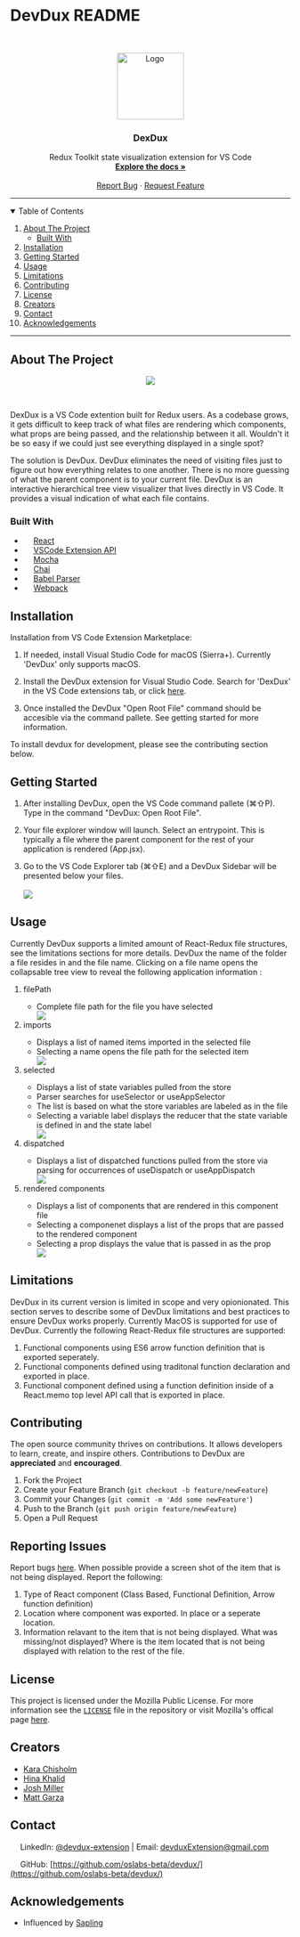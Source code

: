 <!-- DEXDUX README -->

# DevDux README

<!-- PROJECT LOGO -->
<br />
<p align="center">
  <a href="https://github.com/oslabs-beta/DevDux">
    <img src="devdux/media/devdux.png" alt="Logo" height="120">
  </a>

  <h3 align="center">DexDux</h3>

  <p align="center">
    Redux Toolkit state visualization extension for VS Code
    <br />
    <a href="https://github.com/oslabs-beta/DevDux"><strong>Explore the docs »</strong></a>
    <br />
    <br />
    <a href="https://github.com/oslabs-beta/DevDux/issues">Report Bug</a>
    ·
    <a href="https://github.com/oslabs-beta/DevDux/issues">Request Feature</a>
  </p>
  </p>
</p>

<hr>

<!-- TABLE OF CONTENTS -->
<details open="open">
  <summary>Table of Contents</summary>
  <ol>
    <li>
      <a href="#about-the-project">About The Project</a>
      <ul>
        <li><a href="#built-with">Built With</a></li>
      </ul>
    </li>
    <li><a href="#installation">Installation</a></li>
    <li>
      <a href="#getting-started">Getting Started</a></li>
    <li><a href="#usage">Usage</a>
    <li><a href="#limitations">Limitations</a>
    <li><a href="#contributing">Contributing</a></li>
    <li><a href="#license">License</a></li>
    <li><a href="#creators">Creators</a></li>
    <li><a href="#contact">Contact</a></li>
    <li><a href="#acknowledgements">Acknowledgements</a></li>
  </ol>
</details>

<hr>

## About The Project

<p align="center">
  <img src="devdux/media/screenshots-for-readme/devduxexample.gif"/>
</p>
<br/>

DexDux is a VS Code extention built for Redux users. As a codebase grows, it gets difficult to keep track of what files are rendering which components, what props are being passed, and the relationship between it all. Wouldn't it be so easy if we could just see everything displayed in a single spot?

The solution is DevDux. DevDux eliminates the need of visiting files just to figure out how everything relates to one another. There is no more guessing of what the parent component is to your current file. DevDux is an interactive hierarchical tree view visualizer that lives directly in VS Code. It provides a visual indication of what each file contains.

### Built With

- [<img style="height: 1em;" src="devdux/media/react-brands.png">](https://reactjs.org/) [React](https://reactjs.org/)
- [<img style="height: 1em;" src="devdux/media/vscode.png">](https://code.visualstudio.com/api) [VSCode Extension API](https://code.visualstudio.com/api)
- [<img style="height: 1em;" src="devdux/media/mochajs-icon.png">](https://mochajs.org/) [Mocha](https://mochajs.org/)
- [<img style="height: 1em;" src="devdux/media/chai_icon.png">](https://www.chaijs.com/) [Chai](https://www.chaijs.com/)
- [<img style="height: 1em;" src="devdux/media/babel-logo-minimal.png">](https://babeljs.io/docs/en/babel-parser) [Babel Parser](https://babeljs.io/docs/en/babel-parser)
- [<img style="height: 1em;" src="devdux/media/webpack.png">](https://webpack.js.org/) [Webpack](https://webpack.js.org/)

## Installation

Installation from VS Code Extension Marketplace:

1. If needed, install Visual Studio Code for macOS (Sierra+). Currently 'DevDux' only supports macOS.

2. Install the DevDux extension for Visual Studio Code. Search for 'DexDux' in the VS Code extensions tab, or click [here](https://marketplace.visualstudio.com/items?itemName=DevDux.DevDux).

3. Once installed the DevDux "Open Root File" command should be accesible via the command pallete. See getting started for more information.

To install devdux for development, please see the contributing section below.

## Getting Started

1. After installing DevDux, open the VS Code command pallete (⌘⇧P). Type in the command "DevDux: Open Root File".

2. Your file explorer window will launch. Select an entrypoint. This is typically a file where the parent component for the rest of your application is rendered (App.jsx).

3. Go to the VS Code Explorer tab (⌘⇧E) and a DevDux Sidebar will be presented below your files.
   <br/><br/>
   <img src="devdux/media/screenshots-for-readme/sideBarExample.png">

## Usage

Currently DevDux supports a limited amount of React-Redux file structures, see the limitations sections for more details. DevDux the name of the folder a file resides in and the file name. Clicking on a file name opens the collapsable tree view to reveal the following application information :

<ol>
  <li> filePath </li>
  <ul>
    <li>Complete file path for the file you have selected</li>
    <img  src="devdux/media/screenshots-for-readme/filePathExample.png">
  </ul>
  <li> imports </li>
    <ul>
      <li>Displays a list of named items imported in the selected file</li>
      <li>Selecting a name opens the file path for the selected item</li>
      <img  src="devdux/media/screenshots-for-readme/importsExample.png">
    </ul>
  <li> selected </li>
    <ul>
      <li>Displays a list of state variables pulled from the store</li>
      <li>Parser searches for useSelector or useAppSelector</li>
      <li>The list is based on what the store variables are labeled as in the file</li>
      <li>Selecting a variable label displays the reducer that the state variable is defined in and the state label</li>
      <img  src="devdux/media/screenshots-for-readme/selectedExample.png">
    </ul>
  <li> dispatched </li>
    <ul>
      <li>Displays a list of dispatched functions pulled from the store via parsing for occurrences of useDispatch or useAppDispatch</li>
      <img  src="devdux/media/screenshots-for-readme/dispatchedExample.png">
    </ul>
  <li> rendered components</li>
    <ul>
      <li>Displays a list of components that are rendered in this component file</li>
      <li>Selecting a componenet displays a list of the props that are passed to the rendered component</li>
      <li>Selecting a prop displays the value that is passed in as the prop</li>
      <img  src="devdux/media/screenshots-for-readme/renderedComponentsExample.png">
    </ul>
</ol>

## Limitations

DevDux in its current version is limited in scope and very opionionated. This section serves to describe some of DevDux limitations and best practices to ensure DevDux works properly. Currently MacOS is supported for use of DevDux. Currently the following React-Redux file structures are supported:

1.  Functional components using ES6 arrow function definition that is exported seperately.
1.  Functional components defined using traditonal function declaration and exported in place.
1.  Functional component defined using a function definition inside of a React.memo top level API call that is exported in place.

## Contributing

The open source community thrives on contributions. It allows developers to learn, create, and inspire others. Contributions to DevDux are **appreciated** and **encouraged**.

1. Fork the Project
2. Create your Feature Branch (`git checkout -b feature/newFeature`)
3. Commit your Changes (`git commit -m 'Add some newFeature'`)
4. Push to the Branch (`git push origin feature/newFeature`)
5. Open a Pull Request

## Reporting Issues

Report bugs [here](https://github.com/oslabs-beta/DevDux/issues). When possible provide a screen shot of the item that is not being displayed. Report the following:

1. Type of React component (Class Based, Functional Definition, Arrow function definition)
1. Location where component was exported. In place or a seperate location.
1. Information relavant to the item that is not being displayed. What was missing/not displayed? Where is the item located that is not being displayed with relation to the rest of the file.

## License

This project is licensed under the Mozilla Public License. For more information see the [`LICENSE`](https://github.com/oslabs-beta/DevDux/blob/main/devdux/LICENSE) file in the repository or visit Mozilla's offical page [here](https://www.mozilla.org/en-US/MPL/).

## Creators

- [Kara Chisholm](https://github.com/kkchis)
- [Hina Khalid](https://github.com/hina-khalid)
- [Josh Miller](https://github.com/jshbmllr)
- [Matt Garza](https://github.com/mattg614)

## Contact

[<img style="height: 1em; width: 1em;" src="devdux/media/linkedin.svg">]() LinkedIn: [@devdux-extension](https://www.linkedin.com/company/devdux-extension/) | Email: devduxExtension@gmail.com

[<img style="height: 1em; width: 1em;" src="devdux/media/github-icon.png">]() GitHub: [https://github.com/oslabs-beta/devdux/](https://github.com/oslabs-beta/devdux/)

## Acknowledgements
+ Influenced by [Sapling](https://github.com/oslabs-beta/sapling)